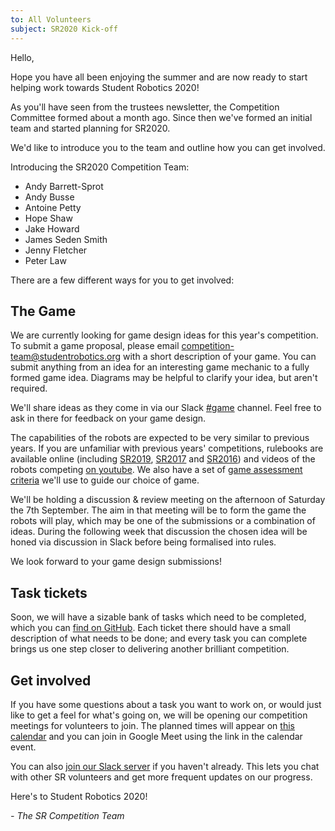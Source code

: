 ```yaml
---
to: All Volunteers
subject: SR2020 Kick-off
---
```


Hello,

Hope you have all been enjoying the summer and are now ready to start helping work towards Student Robotics 2020!

As you'll have seen from the trustees newsletter, the Competition Committee formed about a month ago. Since then we've formed an initial team and started planning for SR2020.

We'd like to introduce you to the team and outline how you can get involved.

Introducing the SR2020 Competition Team:

- Andy Barrett-Sprot
- Andy Busse
- Antoine Petty
- Hope Shaw
- Jake Howard
- James Seden Smith
- Jenny Fletcher
- Peter Law

There are a few different ways for you to get involved:

## The Game

We are currently looking for game design ideas for this year's competition. To submit a game proposal, please email competition-team@studentrobotics.org with a short description of your game. You can submit anything from an idea for an interesting game mechanic to a fully formed game idea. Diagrams may be helpful to clarify your idea, but aren't required.

We'll share ideas as they come in via our Slack [#game][slack-game] channel. Feel free to ask in there for feedback on your game design.

The capabilities of the robots are expected to be very similar to previous years. If you are unfamiliar with previous years' competitions, rulebooks are available online (including [SR2019][rules-2019], [SR2017][rules-2017] and [SR2016][rules-2016]) and videos of the robots competing [on youtube](https://www.youtube.com/user/studentrobotics). We also have a set of [game assessment criteria](https://srobo.github.io/runbook/programme/game-design/assessment-criteria/) we'll use to guide our choice of game.

We'll be holding a discussion & review meeting on the afternoon of Saturday the
7th September. The aim in that meeting will be to form the game the robots will
play, which may be one of the submissions or a combination of ideas. During the
following week that discussion the chosen idea will be honed via discussion in
Slack before being formalised into rules.

We look forward to your game design submissions!

## Task tickets

Soon, we will have a sizable bank of tasks which need to be completed, which you can [find on GitHub](https://github.com/srobo/tasks/issues). Each ticket there should have a small description of what needs to be done; and every task you can complete brings us one step closer to delivering another brilliant competition.

## Get involved

If you have some questions about a task you want to work on, or would just like to get a feel for what's going on, we will be opening our competition meetings for volunteers to join. The planned times will appear on [this calendar](https://calendar.google.com/calendar/embed?src=studentrobotics.org_oqdjasvpps8smo0d5nte417rak%40group.calendar.google.com&ctz=Europe%2FLondon) and you can join in Google Meet using the link in the calendar event.

You can also [join our Slack server][join-slack] if you haven't already. This lets you chat with other SR volunteers and get more frequent updates on our progress.

Here's to Student Robotics 2020!

*- The SR Competition Team*


[rules-2019]: https://studentrobotics.org/docs/resources/2019/rulebook.pdf
[rules-2017]: https://studentrobotics.org/docs/resources/2017/rulebook.pdf
[rules-2016]: https://studentrobotics.org/docs/resources/2016/rulebook.pdf
[slack-game]: https://studentrobotics.slack.com/messages/game
[join-slack]: https://goo.gl/forms/Maq41MHF8CYSRVn83
